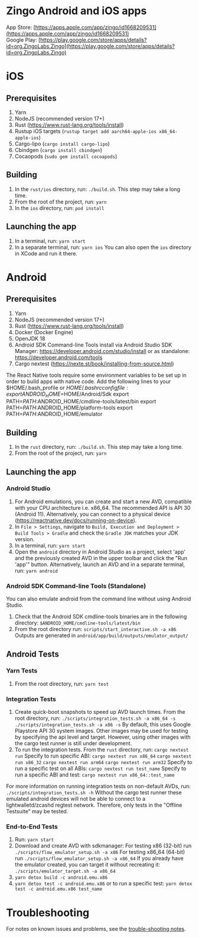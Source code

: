 # Zingo Android and iOS apps
App Store: [https://apps.apple.com/app/zingo/id1668209531](https://apps.apple.com/app/zingo/id1668209531)  
Google Play: [https://play.google.com/store/apps/details?id=org.ZingoLabs.Zingo](https://play.google.com/store/apps/details?id=org.ZingoLabs.Zingo)

# iOS

## Prerequisites
1. Yarn
2. NodeJS (recommended version 17+)
3. Rust (https://www.rust-lang.org/tools/install)
4. Rustup iOS targets (`rustup target add aarch64-apple-ios x86_64-apple-ios`)
5. Cargo-lipo (`cargo install cargo-lipo`)
6. Cbindgen (`cargo install cbindgen`)
7. Cocaopods (`sudo gem install cocoapods`)

## Building
1. In the `rust/ios` directory, run:
      `./build.sh`.
   This step may take a long time.
2. From the root of the project, run:
      `yarn`
3. In the `ios` directory, run:
      `pod install`

## Launching the app
1. In a terminal, run:
      `yarn start`
2. In a separate terminal, run:
      `yarn ios`
   You can also open the `ios` directory in XCode and run it there.

# Android

## Prerequisites
1. Yarn
2. NodeJS (recommended version 17+)
3. Rust (https://www.rust-lang.org/tools/install)
4. Docker (Docker Engine)
5. OpenJDK 18
6. Android SDK Command-line Tools
      install via Android Studio SDK Manager:
         https://developer.android.com/studio/install
      or as standalone:
         https://developer.android.com/tools
7. Cargo nextest (https://nexte.st/book/installing-from-source.html)

The React Native tools require some environment variables to be set up in order to build apps with
native code. Add the following lines to your $HOME/.bash_profile or $HOME/.bashrc config file:
   export ANDROID_HOME=$HOME/Android/Sdk
   export PATH=$PATH:$ANDROID_HOME/cmdline-tools/latest/bin
   export PATH=$PATH:$ANDROID_HOME/platform-tools
   export PATH=$PATH:$ANDROID_HOME/emulator

## Building
1. In the `rust` directory, run:
      `./build.sh`.
   This step may take a long time.
2. From the root of the project, run:
      `yarn`

## Launching the app

### Android Studio
1. For Android emulations, you can create and start a new AVD, compatible with your CPU architecture 
   i.e. x86_64. The recommended API is API 30 (Android 11). Alternatively, you can connect to a
   physical device (https://reactnative.dev/docs/running-on-device).
2. In `File > Settings`, navigate to `Build, Execution and Deployment > Build Tools > Gradle` and
   check the `Gradle JDK` matches your JDK version.
2. In a terminal, run:
      `yarn start`
3. Open the `android` directory in Android Studio as a project, select 'app' and the previously
   created AVD in the upper toolbar and click the "Run 'app'" button.
   Alternatively, launch an AVD and in a separate terminal, run:
      `yarn android` 
   
### Android SDK Command-line Tools (Standalone)
You can also emulate android from the command line without using Android Studio.
1. Check that the Android SDK cmdline-tools binaries are in the following directory:
     `$ANDROID_HOME/cmdline-tools/latest/bin`
2. From the root directory run:
     `scripts/start_interactive.sh -a x86`
   Outputs are generated in `android/app/build/outputs/emulator_output/`

## Android Tests

### Yarn Tests
1. From the root directory, run:
      `yarn test`

### Integration Tests
1. Create quick-boot snapshots to speed up AVD launch times. From the root directory, run:
      `./scripts/integration_tests.sh -a x86_64 -s`
      `./scripts/integration_tests.sh -a x86 -s`
   By default, this uses Google Playstore API 30 system images. Other images may be used for testing
   by specifying the api level and target. However, using other images with the cargo test runner
   is still under development. 
2. To run the integration tests. From the `rust` directory, run:
      `cargo nextest run`
   Specify to run specific ABI:
      `cargo nextest run x86_64`
      `cargo nextest run x86_32`
      `cargo nextest run arm64`
      `cargo nextest run arm32`
   Specify to run a specific test on all ABIs:
      `cargo nextest run test_name`
   Specify to run a specific ABI and test:
      `cargo nextest run x86_64::test_name`

For more information on running integration tests on non-default AVDs, run:
   `./scripts/integration_tests.sh -h`
Without the cargo test runner these emulated android devices will not be able to connect to a
lightwalletd/zcashd regtest network. Therefore, only tests in the "Offline Testsuite" may be tested.

### End-to-End Tests
1. Run:
     `yarn start`
2. Download and create AVD with sdkmanager:
   For testing x86 (32-bit) run `./scripts/flow_emulator_setup.sh -a x86`
   For testing x86_64 (64-bit) run `./scripts/flow_emulator_setup.sh -a x86_64`
   If you already have the emulator created, you can target it without recreating it:
      `./scripts/emulator_target.sh -a x86_64`
3. `yarn detox build -c android.emu.x86`
4. `yarn detox test -c android.emu.x86`
   or to run a specific test: 
   `yarn detox test -c android.emu.x86 test_name`

# Troubleshooting
For notes on known issues and problems, see the [trouble-shooting notes](./TROUBLESHOOTING.md).

